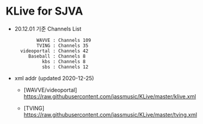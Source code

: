 # KLive for SJVA

* 20.12.01 기준 Channels List

              WAVVE : Channels 109
              TVING : Channels 35
        videoportal : Channels 42
           Baseball : Channels 8
                kbs : Channels 8
                sbs : Channels 12

* xml addr (updated 2020-12-25)

  - [WAVVE/videoportal]
    https://raw.githubusercontent.com/jassmusic/KLive/master/klive.xml

  - [TVING]
    https://raw.githubusercontent.com/jassmusic/KLive/master/tving.xml


